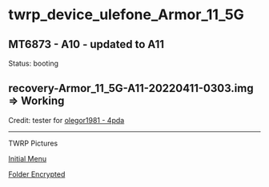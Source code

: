 # twrp_device_ulefone_Armor_11_5G
MT6873 - A10 - updated to A11
---------------
Status: booting

recovery-Armor_11_5G-A11-20220411-0303.img => Working
------------------------------------
Credit: tester for [olegor1981 - 4pda](https://4pda.to/forum/index.php?showuser=8045287)

--------------------------------
TWRP Pictures

[Initial Menu](https://github.com/lopestom/twrp_device_ulefone_Armor_11_5G/blob/android-11.0/.pictures/IMG-72857c56b01e9e9b244a70c2e6921006-V.jpg)


[Folder Encrypted](https://github.com/lopestom/twrp_device_ulefone_Armor_11_5G/blob/android-11.0/.pictures/IMG-d6e652c6051613c37b3393b01dd4f371-V.jpg)
